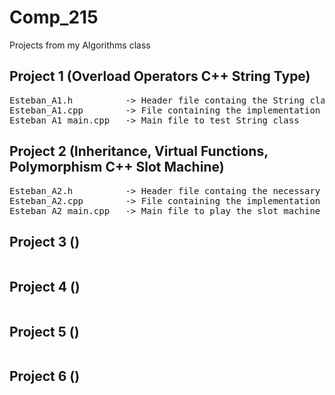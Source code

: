 # Comp_215

Projects from my Algorithms class


## Project 1 (Overload Operators C++ String Type)

<pre>
Esteban_A1.h          -> Header file containg the String class and methods declaration
Esteban_A1.cpp        -> File containing the implementation of the String class and methods 
Esteban_A1_main.cpp   -> Main file to test String class
</pre>


## Project 2 (Inheritance, Virtual Functions, Polymorphism C++ Slot Machine)

<pre>
Esteban_A2.h          -> Header file containg the necessary classes and methods declarations to implement the slot machine.
Esteban_A2.cpp        -> File containing the implementation of the necessary classes and methods 
Esteban_A2_main.cpp   -> Main file to play the slot machine
</pre>


## Project 3 ()

<pre>
</pre>


## Project 4 ()

<pre>
</pre>


## Project 5 ()

<pre>
</pre>


## Project 6 ()

<pre>
</pre>

